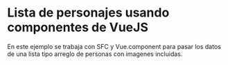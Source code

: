 # Lista de personajes usando componentes de VueJS

En este ejemplo se trabaja con SFC y Vue.component para pasar los datos de una lista tipo arreglo de personas con imagenes incluidas.
